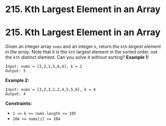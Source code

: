 # 215. Kth Largest Element in an Array

# 215. Kth Largest Element in an Array
Given an integer array `nums` and an integer `k`, return *the* `kth` *largest element in the array*.
Note that it is the `kth` largest element in the sorted order, not the `kth` distinct element.
Can you solve it without sorting?
**Example 1:**
```
Input: nums = [3,2,1,5,6,4], k = 2
Output: 5
```
**Example 2:**
```
Input: nums = [3,2,3,1,2,4,5,5,6], k = 4
Output: 4
```
**Constraints:**
- `1 <= k <= nums.length <= 105`
- `104 <= nums[i] <= 104`